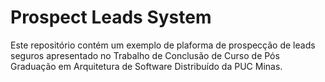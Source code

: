 # Prospect Leads System

Este repositório contém um exemplo de plaforma de prospecção de leads seguros apresentado no Trabalho de Conclusão de Curso de Pós Graduação em Arquitetura de Software Distribuído da PUC Minas.

